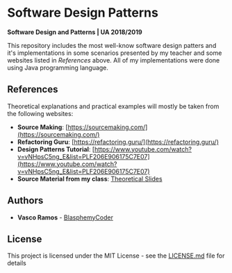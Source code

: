 # Software Design Patterns
**Software Design and Patterns | UA 2018/2019**

This repository includes the most well-know software design patters and it's implementations in some scenarios presented by my teacher and some websites listed in *References* above. All of my implementations were done using Java programming language.


## References  

Theoretical explanations and practical examples will mostly be taken from the following websites:  
* **Source Making**: [https://sourcemaking.com/](https://sourcemaking.com/)  
* **Refactoring Guru**: [https://refactoring.guru/](https://refactoring.guru/)  
* **Design Patterns Tutorial**: [https://www.youtube.com/watch?v=vNHpsC5ng_E&list=PLF206E906175C7E07](https://www.youtube.com/watch?v=vNHpsC5ng_E&list=PLF206E906175C7E07)  
* **Source Material from my class**: [Theoretical Slides](Slides)  

## Authors

* **Vasco Ramos** - [BlasphemyCoder](https://github.com/BlasphemyCoder)

## License

This project is licensed under the MIT License - see the [LICENSE.md](LICENSE.md) file for details
